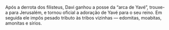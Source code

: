 ﻿Após a derrota dos filisteus, Davi ganhou a posse da “arca de Yavé”, trouxe-a para Jerusalém, e tornou oficial a adoração de Yavé para o seu reino. Em seguida ele impôs pesado tributo às tribos vizinhas — edomitas, moabitas, amonitas e sírios.